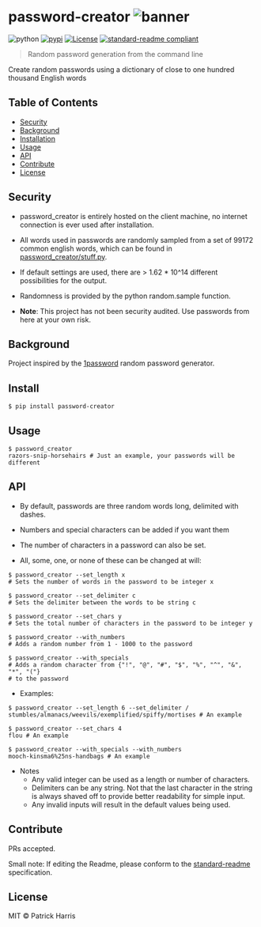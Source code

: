 # password-creator ![banner](https://raw.githubusercontent.com/patrickleweryharris/password_creator/master/img/logo.png)


![python](https://img.shields.io/badge/python-3-blue.svg?style=flat-square)
[![pypi](https://img.shields.io/badge/pypi-v1.1.0-blue.svg?style=flat-square)](https://pypi.python.org/pypi/password-creator) [![License](https://img.shields.io/badge/license-MIT-blue.svg?style=flat-square)](https://github.com/patrickleweryharris/password_creator/blob/master/LICENSE.txt) [![standard-readme compliant](https://img.shields.io/badge/standard--readme-OK-green.svg?style=flat-square)](https://github.com/RichardLitt/standard-readme)


> Random password generation from the command line

Create random passwords using a dictionary of close to one hundred thousand English words

## Table of Contents

- [Security](#security)
- [Background](#background)
- [Installation](#installation)
- [Usage](#usage)
- [API](#api)
- [Contribute](#contribute)
- [License](#license)

## Security

- password_creator is entirely hosted on the client machine, no internet connection is ever used after installation.

- All words used in passwords are randomly sampled from a set of 99172 common english words, which can be found in [password_creator/stuff.py](https://github.com/patrickleweryharris/password_creator/blob/master/password_creator/stuff.py).

- If default settings are used, there are > 1.62 * 10^14 different possibilities for the output.

- Randomness is provided by the python random.sample function.

- **Note**: This project has not been security audited. Use passwords from here at your own risk.

## Background

Project inspired by the [1password](https://github.com/AgileBits) random password generator.

## Install

```shell
$ pip install password-creator
```

## Usage

```shell
$ password_creator
razors-snip-horsehairs # Just an example, your passwords will be different
```

## API
- By default, passwords are three random words long, delimited with dashes.

- Numbers and special characters can be added if you want them

- The number of characters in a password can also be set.

- All, some, one, or none of these can be changed at will:

```shell
$ password_creator --set_length x
# Sets the number of words in the password to be integer x
```

```shell
$ password_creator --set_delimiter c
# Sets the delimiter between the words to be string c
```
```shell
$ password_creator --set_chars y
# Sets the total number of characters in the password to be integer y
```
```shell
$ password_creator --with_numbers
# Adds a random number from 1 - 1000 to the password
```
```shell
$ password_creator --with_specials
# Adds a random character from {"!", "@", "#", "$", "%", "^", "&", "*", "("}
# to the password
```
- Examples:
```shell
$ password_creator --set_length 6 --set_delimiter /
stumbles/almanacs/weevils/exemplified/spiffy/mortises # An example
```
```shell
$ password_creator --set_chars 4
flou # An example
```
```shell
$ password_creator --with_specials --with_numbers                                    
mooch-kinsma6%25ns-handbags # An example
```
- Notes
  - Any valid integer can be used as a length or number of characters.
  - Delimiters can be any string. Not that the last character in the string is always shaved off to provide better readability for simple input.  
  - Any invalid inputs will result in the default values being used.  

## Contribute

PRs accepted.

Small note: If editing the Readme, please conform to the [standard-readme](https://github.com/RichardLitt/standard-readme) specification.

## License

MIT © Patrick Harris
